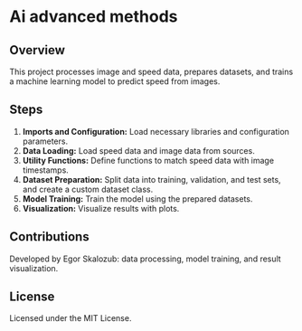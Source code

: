 # Ai advanced methods

## Overview
This project processes image and speed data, prepares datasets, and trains a machine learning model to predict speed from images.

## Steps
1. **Imports and Configuration:** Load necessary libraries and configuration parameters.
2. **Data Loading:** Load speed data and image data from sources.
3. **Utility Functions:** Define functions to match speed data with image timestamps.
4. **Dataset Preparation:** Split data into training, validation, and test sets, and create a custom dataset class.
5. **Model Training:** Train the model using the prepared datasets.
6. **Visualization:** Visualize results with plots.

## Contributions
Developed by Egor Skalozub: data processing, model training, and result visualization.

## License
Licensed under the MIT License.
